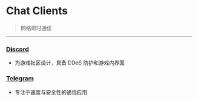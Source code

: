 # Chat Clients

> 网络即时通信
>

---

### [Discord](https://discord.com/)

- 为游戏社区设计，具备 DDoS 防护和游戏内界面

### [Telegram](https://desktop.telegram.org/)

- 专注于速度与安全性的通信应用